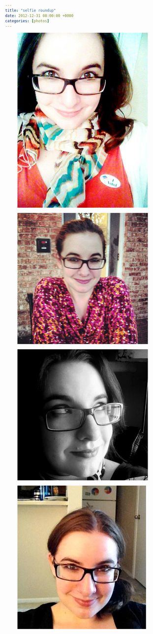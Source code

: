 ```yaml
---
title: "selfie roundup"
date: 2012-12-31 08:00:00 +0000
categories: [photos]
---
```

<div class="gallery">
   <div class="gallery__column">
      <figure class="gallery__thumb">
   <img src="/assets/img/932974b3b1.jpg" class="gallery__image">
</figure>
<figure class="gallery__thumb">
   <img src="/assets/img/dc4d3bc978.jpg" class="gallery__image">
</figure>
</div>
<div class="gallery__column">
   <figure class="gallery__thumb">
   <img src="/assets/img/d4be9d14b2.jpg" class="gallery__image">
</figure>
</div>
<div class="gallery__column">
   <figure class="gallery__thumb">
   <img src="/assets/img/e2a4b3ffac.jpg" class="gallery__image">
</figure>
</div>
</div>